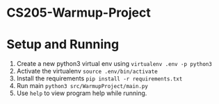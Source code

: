 # CS205-Warmup-Project

# Setup and Running
1. Create a new python3 virtual env using `virtualenv .env -p python3`
2. Activate the virtualenv `source .env/bin/activate`
3. Install the requirements `pip install -r requirements.txt`
4. Run main `python3 src/WarmupProject/main.py`
5. Use `help` to view program help while running.